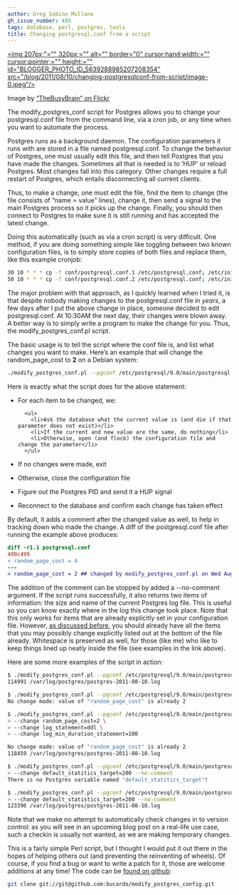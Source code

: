 ```yaml
---
author: Greg Sabino Mullane
gh_issue_number: 485
tags: database, perl, postgres, tools
title: Changing postgresql.conf from a script
---
```




<a href="/blog/2011/08/10/changing-postgresqlconf-from-script/image-0-big.jpeg" onblur="try {parent.deselectBloggerImageGracefully();} catch(e) {}"><img 207px;"="" 320px;="" alt="" border="0" cursor:hand;width:="" cursor:pointer;="" height:="" id="BLOGGER_PHOTO_ID_5639288985207208354" src="/blog/2011/08/10/changing-postgresqlconf-from-script/image-0.jpeg"/></a>

Image by [“TheBusyBrain” on Flickr](https://www.flickr.com/photos/thebusybrain/)

The modify_postgres_conf script for Postgres allows you to change your postgresql.conf file from the command line, via a cron job, or any time when you want to automate the process.

Postgres runs as a background daemon. The configuration parameters it runs with are stored in a file named postgresql.conf. To change the behavior of Postgres, one must usually edit this file, and then tell Postgres that you have made the changes. Sometimes all that is needed is to ‘HUP’ or reload Postgres. Most changes fall into this category. Other changes require a full restart of Postgres, which entails disconnecting all current clients.

Thus, to make a change, one must edit the file, find the item to change (the file consists of “name = value” lines), change it, then send a signal to the main Postgres process so it picks up the change. Finally, you should then connect to Postgres to make sure it is still running and has accepted the latest change.

Doing this automatically (such as via a cron script) is very difficult. One method, if you are doing something simple like toggling between two known configuration files, is to simply store copies of both files and replace them, like this example cronjob:

```bash
30 10 * * * cp -f conf/postgresql.conf.1 /etc/postgresql.conf; /etc/init.d/postgresql reload
50 10 * * * cp -f conf/postgresql.conf.2 /etc/postgresql.conf; /etc/init.d/postgresql reload
```

The major problem with that approach, as I quickly learned when I tried it, is that despite nobody making changes to the postgresql.conf file in *years*, a few days after I put the above change in place, someone decided to edit postgresql.conf. At 10:30AM the next day, their changes were blown away. A better way is to simply write a program to make the change for you. Thus, the modify_postgres_conf.pl script.

The basic usage is to tell the script where the conf file is, and list what changes you want to make. Here’s an example that will change the random_page_cost to **2** on a Debian system:

```bash
./modify_postgres_conf.pl --pgconf /etc/postgresql/9.0/main/postgresql.conf --change random_page_cost=2
```

Here is exactly what the script does for the above statement:

- For each item to be changed, we:

        <ul>
          <li>Ask the database what the current value is (and die if that parameter does not exist)</li>
          <li>If the current and new value are the same, do nothing</li>
          <li>Otherwise, open (and flock) the configuration file and change the parameter</li>
        </ul>

- If no changes were made, exit
- Otherwise, close the configuration file
- Figure out the Postgres PID and send it a HUP signal
- Reconnect to the database and confirm each change has taken effect

By default, it adds a comment after the changed value as well, to help in tracking down who made the change. A diff of the postgresql.conf file after running the example above produces:

```diff
diff -r1.1 postgresql.conf
499c499
< random_page_cost = 4
---
> random_page_cost = 2 ## changed by modify_postgres_conf.pl on Wed Aug 10 13:31:34 2011
```

The addition of the comment can be stopped by added a --no-comment argument. If the script runs successfully, it also returns two items of information: the size and name of the current Postgres log file. This is useful so you can know exactly where in the log this change took place. Note that this only works for items that are already explicitly set in your configuration file. However, [as discussed before](/blog/2010/09/27/postgres-configuration-best-practices), you should already have all the items that you may possibly change explicitly listed out at the bottom of the file already. Whitespace is preserved as well, for those (like me) who like to keep things lined up neatly inside the file (see examples in the link above).

Here are some more examples of the script in action:

```bash
$ ./modify_postgres_conf.pl --pgconf /etc/postgresql/9.0/main/postgresql.conf --change random_page_cost=2
114991 /var/log/postgres/postgres-2011-08-10.log

$ ./modify_postgres_conf.pl --pgconf /etc/postgresql/9.0/main/postgresql.conf --change random_page_cost=2
No change made: value of "random_page_cost" is already 2

$ ./modify_postgres_conf.pl --pgconf /etc/postgresql/9.0/main/postgresql.conf \
> --change random_page_cost=2 \
> --change log_statement=ddl \
> --change log_min_duration_statement=100

No change made: value of "random_page_cost" is already 2
118459 /var/log/postgres/postgres-2011-08-10.log

$ ./modify_postgres_conf.pl --pgconf /etc/postgresql/9.0/main/postgresql.conf \
> --change default_statitics_target=200 --no-comment
There is no Postgres variable named "default_statitics_target"!

$ ./modify_postgres_conf.pl --pgconf /etc/postgresql/9.0/main/postgresql.conf \
> --change default_statistics_target=200 --no-comment
123396 /var/log/postgres/postgres-2011-08-10.log
```

Note that we make no attempt to automatically check changes in to version control: as you will see in an upcoming blog post on a real-life use case, such a checkin is usually not wanted, as we are making temporary changes.

This is a fairly simple Perl script, but I thought I would put it out there in the hopes of helping others out (and preventing the reinventing of wheels). Of course, if you find a bug or want to write a patch for it, those are welcome additions at any time! The code can be [found on github](https://github.com/bucardo/modify_postgres_config):

```bash
git clone git://git@github.com:bucardo/modify_postgres_config.git
```

